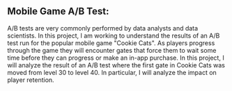 ## Mobile Game A/B Test:

A/B tests are very commonly performed by data analysts and data scientists. In this project, I am working to understand the results of an A/B test run for the popular mobile game "Cookie Cats". As players progress through the game they will encounter gates that force them to wait some time before they can progress or make an in-app purchase. In this project, I will analyze the result of an A/B test where the first gate in Cookie Cats was moved from level 30 to level 40. In particular, I will analyze the impact on player retention.

